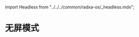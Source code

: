 import Headless from "../../../common/radxa-os/\_headless.mdx";

# 无屏模式

<Headless remote_ssh="remote-access#ssh" network="./network" serial="../low-level-dev/serial" />
